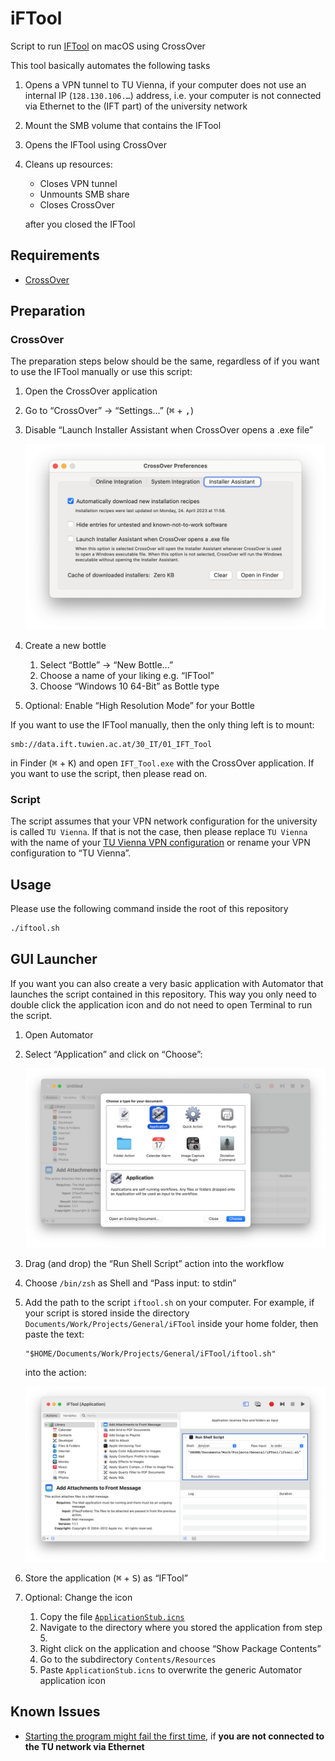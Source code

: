 # iFTool

Script to run [IFTool](smb://data.ift.tuwien.ac.at/30_IT/01_IFT_Tool) on macOS using CrossOver

This tool basically automates the following tasks

1. Opens a VPN tunnel to TU Vienna, if your computer does not use an internal IP (`128.130.106.…`) address, i.e. your computer is not connected via Ethernet to the (IFT part) of the university network
2. Mount the SMB volume that contains the IFTool
3. Opens the IFTool using CrossOver
4. Cleans up resources:

   - Closes VPN tunnel
   - Unmounts SMB share
   - Closes CrossOver

   after you closed the IFTool

[CrossOver]: https://www.codeweavers.com/crossover

## Requirements

- [CrossOver](https://www.codeweavers.com/crossover)

## Preparation

### CrossOver

The preparation steps below should be the same, regardless of if you want to use the IFTool manually or use this script:

1. Open the CrossOver application
2. Go to “CrossOver” → “Settings…” (<kbd>⌘</kbd> + <kbd>,</kbd>)
3. Disable “Launch Installer Assistant when CrossOver opens a .exe file”

   ![CrossOver Preferences](Pictures/CrossOver%20Preferences.webp)

4. Create a new bottle
   1. Select “Bottle” → “New Bottle…”
   2. Choose a name of your liking e.g. “IFTool”
   3. Choose “Windows 10 64-Bit” as Bottle type
5. Optional: Enable “High Resolution Mode” for your Bottle

If you want to use the IFTool manually, then the only thing left is to mount:

```
smb://data.ift.tuwien.ac.at/30_IT/01_IFT_Tool
```

in Finder (<kbd>⌘</kbd> + <kbd>K</kbd>) and open `IFT_Tool.exe` with the CrossOver application. If you want to use the script, then please read on.

### Script

The script assumes that your VPN network configuration for the university is called `TU Vienna`. If that is not the case, then please replace `TU Vienna` with the name of your [TU Vienna VPN configuration](https://www.it.tuwien.ac.at/en/services/network-infrastructure-and-server-services/tunet/vpn-virtual-private-network) or rename your VPN configuration to “TU Vienna”.

## Usage

Please use the following command inside the root of this repository

```sh
./iftool.sh
```

## GUI Launcher

If you want you can also create a very basic application with Automator that launches the script contained in this repository. This way you only need to double click the application icon and do not need to open Terminal to run the script.

1. Open Automator
2. Select “Application” and click on “Choose”:

   ![Create Application](Pictures/Create-Application.webp)

3. Drag (and drop) the “Run Shell Script” action into the workflow
4. Choose `/bin/zsh` as Shell and “Pass input: to stdin”
5. Add the path to the script `iftool.sh` on your computer. For example, if your script is stored inside the directory `Documents/Work/Projects/General/iFTool` inside your home folder, then paste the text:

   ```
   "$HOME/Documents/Work/Projects/General/iFTool/iftool.sh"
   ```

   into the action:

   ![Automator Application](Pictures/Automator-Application.webp)

6. Store the application (<kbd>⌘</kbd> + <kbd>S</kbd>) as “IFTool”
7. Optional: Change the icon

   1. Copy the file [`ApplicationStub.icns`](Pictures/ApplicationStub.icns)
   2. Navigate to the directory where you stored the application from step 5.
   3. Right click on the application and choose “Show Package Contents”
   4. Go to the subdirectory `Contents/Resources`
   5. Paste `ApplicationStub.icns` to overwrite the generic Automator application icon

## Known Issues

- [Starting the program might fail the first time](https://github.com/MyTooliT/iFTool/issues/1), if **you are not connected to the TU network via Ethernet**
